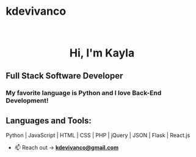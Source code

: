 # kdevivanco
<div align="center">

<br>

# Hi, I'm Kayla 

</div>

## Full Stack Software Developer

### My favorite language is Python and I love Back-End Development! 

## Languages and Tools:
Python | JavaScript | HTML | CSS | PHP | jQuery | JSON | Flask | React.js 

- 📫 Reach out ->  **kdevivanco@gmail.com**



